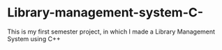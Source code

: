 # Library-management-system-C-
This is my first semester project, in which I made a Library Management System using C++
